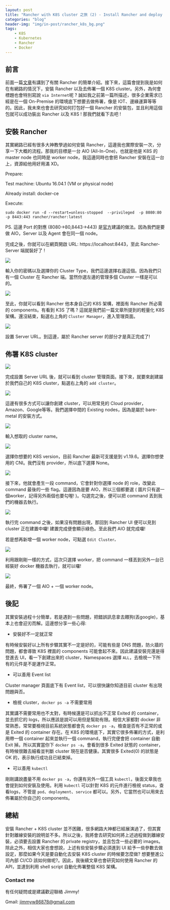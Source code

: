 ```yaml
---
layout: post
title: "Rancher with K8S cluster 之旅 (2) - Install Rancher and deploy a K8S cluster via Internet"
categories: "blog"
header-img: "img/in-post/rancher_k8s_bg.png"
tags:
    - K8S
    - Kubernetes
    - Rancher
    - Docker
---
```


## 前言

前面一篇[文章](https://jimmyw86878.github.io/blog/2021/01/31/rancher-1/)有講到了有關 Rancher 的簡單介紹。接下來，這篇會提到我是如何在有網路的情況下，安裝 Rancher 以及去佈署一個 K8S cluster。另外，為何會標題也會特別寫說 `via Internet`呢 ? 誠如我之前第一篇所描述，很多企業需求已經是在一個 On-Premise 的環境底下想要去做佈署，像是 IOT、邊緣運算等等的。因此，我未來也會去研究如何打包好一個 Rancher 的安裝包，並且利用這個包就可以成功裝出 Rancher 以及 K8S ! 那我們就看下去吧 !

## 安裝 Rancher

其實網路已經有很多大神教學過如何安裝 Rancher，這邊我也實際安裝一次，分享一下大概的流程。那我的目標是一台 AIO (All-In-One)，也就是他是 K8S 的 master node 也同時是 worker node，我這邊同時也會把 Rancher 安裝在這一台上，資源給他用好用滿 XD。

Prepare:

Test machine: Ubuntu 16.04.1 (VM or physical node)

Already install: docker-ce

Execute:
```
sudo docker run -d --restart=unless-stopped  --privileged  -p 8080:80 -p 8443:443 rancher/rancher:latest
```

PS. 這邊 Port 的對應 (8080->80,8443->443) 是[官方](https://rancher.com/docs/rancher/v2.x/en/installation/other-installation-methods/single-node-docker/advanced/#running-rancher-rancher-and-rancher-rancher-agent-on-the-same-node)建議的做法。因為我們是要做 AIO，Server 以及 Agent 會在同一個 node。

完成之後，你就可以在網頁開啟 URL: https://localhost:8443，至此 Rancher-Server 端就裝好了 !

![](/img/in-post/rancher2/1.PNG)

輸入你的密碼以及選擇你的 Cluster Type，我們這邊選擇右邊這個。因為我們只有一個 Cluster 在 Rancher 端。當然你選左邊的管理多個 Cluster 一樣是可以的。

![](/img/in-post/rancher2/2.PNG)

至此，你就可以看到 Rancher 他本身自己的 K8S 架構，裡面有 Rancher 所必需的 components。有看到 K3S 了嗎 ? 這就是我們前一篇文章所提到的輕量化 K8S 架構。還沒結束，點選右上角的 `Cluster Manager`，進入管理頁面。

![](/img/in-post/rancher2/3.1.PNG)

設置 Server URL。到這邊，屬於 Rancher server 的部分才是真正完成了!

## 佈署 K8S cluster

![](/img/in-post/rancher2/3.PNG)

完成設置 Server URL 後，就可以看到 cluster 管理頁面。接下來，就要來創建屬於我們自己的 K8S cluster，點選右上角的 `add cluster`。

![](/img/in-post/rancher2/4.PNG)

這邊有很多方式可以讓你創建 cluster，可以用常見的 Cloud provider，Amazon、Google等等。我們選擇中間的 Existing nodes，因為是屬於 bare-metal 的安裝方式。

![](/img/in-post/rancher2/5.PNG)

輸入想取的 cluster name。

![](/img/in-post/rancher2/6.PNG)

選擇你想要的 K8S version，目前 Rancher 最新可支援是到 v1.19.6。選擇你想使用的 CNI。我們沒有 provider，所以底下選擇 None。

![](/img/in-post/rancher2/7.PNG)

接下來，他就會產生一段 command，它會針對你選擇 node 的 role，改變此 command 最後的一些 flag。這邊因為是要 AIO，所以三個都要選 ( 圖片只有選一個worker，記得另外兩個也要勾喔! )。勾選完之後，便可以把 command 丟到我們的機器去執行。

![](/img/in-post/rancher2/8.PNG)

執行完 command 之後，如果沒有問題出現，那回到 Rancher UI 便可以見到 cluster 正在建置中囉! 建置完成便會顯示綠色。至此我們 AIO 就完成囉!

若是想再新增一個 worker node，可點選 `Edit Cluster。`

![](/img/in-post/rancher2/9.PNG)

利用跟剛剛一樣的方式，這次只選擇 worker，把 command 一樣丟到另外一台已經裝好 docker 機器去執行，就可以囉!

![](/img/in-post/rancher2/10.PNG)

最終，佈署了一個 AIO + 一個 worker node。

## 後記

其實安裝過程十分簡單，若是遇到一些問題，把錯誤訊息拿去餵狗(丟google)，基本上也會迎刃而解。這邊想分享一些心得:

- 安裝好不一定就正常

有時候安裝好以上所有步驟其實不一定是好的，可能有些是 DNS 問題，防火牆的問題，都會導致 K8S 裡面的 components 可能會起不來。因此建議安裝完還是得登進去 UI，看一下創建出來的 cluster，Namespaces 選擇 `ALL`，去檢視一下所有的元件是不是運作正常。

- 可以善用 Event list

Cluster manager 頁面底下有 Event list，可以很快讓你知道目前 cluster 有出現問題與否。

- 檢視 cluster，`docker ps -a` 不需要常用

其實講不需要常用也不太對，有時候還是可以抓出不正常 Exited 的 container，並去抓它的 logs，所以應該是說可以用但是幫助有限。相信大家都對 docker 非常熟悉，常常要檢視目前系統狀態都會先 `docker ps -a`，檢查是否有不正常的或是 Exited 的 container 存在。在 K8S 的環境底下，其實它很多佈署的方式，是利用帶一個 container 起來並執行一個 command，執行完便會把 container 自動 Exit 掉。所以其實當你下 `docker ps -a`，會看到很多 Exited 狀態的 container，有時候很難去細看並判斷 cluster 現在是否健康。其實很多 Exited(0) 的狀態是 OK 的，表示執行成功且已結束掉。

- 可以善用 `kubectl`

剛剛講說盡量不用 `docker ps -a`，你還有另外一個工具 `kubectl`，後面文章我也會提到如何安裝及使用。利用 `kubectl` 可以針對 K8S 的元件進行檢視 status，查看logs，不管是 `pod`、`deployment`、`service` 都可以。另外，它當然也可以用來去佈署屬於你自己的 components。

## 總結

安裝 Rancher + K8S cluster 並不困難，很多網路大神都已經展演過了，但其實針對離線安裝的說明並不多。所以之後，我將會去研究如何將上述過程做到離線安裝，必須要去設置 Rancher 的 private registry，並且包含一些必要的 images。除此之外，相信大家也會想說，上述有些安裝步驟必須進到 UI 給予一些參數去做設定，那麼如果今天是要自動化去安裝 K8S cluster 的時候要怎麼做? 想要整進公司內部 CI/CD 該如何做呢?。因此，我後續文章也會研究如何使用 Rancher 的 API，並達到利用 shell script 自動化佈署整個 K8S 架構。

### Contact me

有任何疑問或是建議歡迎聯絡 Jimmy!

Gmail: jimmyw86878@gmail.com
